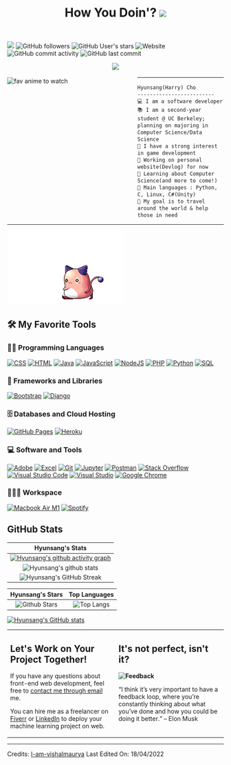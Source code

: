 <h1 align="center">
How You Doin'?  
<img src=https://media4.giphy.com/media/Vbtc9VG51NtzT1Qnv1/200.gif?cid=ecf05e47lye5ug5dotr4umtbz97gksp1kaizxhatnlou0gvk&rid=200.gif&ct=g width="40"></h1>  
<br>

![](https://komarev.com/ghpvc/?username=hyunsang4072&color=grey)
![GitHub followers](https://img.shields.io/github/followers/hyunsang4072?style=social)
![GitHub User's stars](https://img.shields.io/github/stars/hyunsang4072?style=social)
![Website](https://img.shields.io/website?down_color=red&down_message=down&up_message=online&url=https%3A%2F%2Fhyunsang4072.github.io%2F)
![GitHub commit activity](https://img.shields.io/github/commit-activity/m/hyunsang4072/hyunsang4072.github.io?label=devlog%20activity)
![GitHub last commit](https://img.shields.io/github/last-commit/hyunsang4072/hyunsang4072.github.io?label=devlog%20update)
<br>

<p align="center">
<a href="https://github.com/DenverCoder1/readme-typing-svg"><img src="https://readme-typing-svg.herokuapp.com?font=Montserrat&color=333333&center=true&vCenter=true&lines=Hello+World!+%F0%9F%8C%8F;Welcome+to+my+Github+%F0%9F%8E%AC;Love+learning+interesting+stuff+%F0%9F%96%A4;Addicted+to+Coffee+%E2%98%95;ML+%2F+AI+%2F+DS+%2F+CS+%F0%9F%8C%8C"></a>
</p>

<img align="left" src="https://scontent-ssn1-1.xx.fbcdn.net/v/t1.18169-9/27867228_100382190786556_5690948108794236797_n.jpg?_nc_cat=109&ccb=1-7&_nc_sid=8bfeb9&_nc_ohc=7w7cC_t2kX4AX9o27Dx&_nc_ht=scontent-ssn1-1.xx&oh=00_AT_lRUjCKfdKNXAHorOCLoKssXUfcpHYjp_D6eFdsWCDDA&oe=62F26705" alt="fav anime to watch" width="303" />
<hr>

```
Hyunsang(Harry) Cho
-------------------------
💻 I am a software developer
📚 I am a second-year student @ UC Berkeley; planning on majoring in Computer Science/Data Science
📝 I have a strong interest in game development
🔭 Working on personal website(Devlog) for now
🌱 Learning about Computer Science(and more to come!)
🌟 Main languages : Python, C, Linux, C#(Unity)
🚩 My goal is to travel around the world & help those in need
```  

<hr>


[![Study Music](https://github.com/hyunsang4072/hyunsang4072/blob/main/i016360526285.gif "핑크빈")](https://youtu.be/cMTdq4VGqoI/)



## 🛠️ My Favorite Tools

### 👨‍💻 Programming Languages


<!-- badges -->

<p>
    <a href="https://github.com/search?q=user%3ADenverCoder1+is%3Arepo+language%3Acss"><img alt="CSS" src="https://img.shields.io/badge/CSS%20-%231572B6.svg?logo=css3&logoColor=white"></a>
    <a href="https://github.com/search?q=user%3ADenverCoder1+is%3Arepo+language%3Ahtml"><img alt="HTML" src="https://img.shields.io/badge/HTML%20-%23E34F26.svg?logo=html5&logoColor=white"></a>
    <a href="https://github.com/search?q=user%3ADenverCoder1+is%3Arepo+language%3Ajava"><img alt="Java" src="https://img.shields.io/badge/Java-%23007396.svg?logo=java&logoColor=white"></a>
    <a href="https://github.com/search?q=user%3ADenverCoder1+is%3Arepo+language%3Ajavascript"><img alt="JavaScript" src="https://img.shields.io/badge/JavaScript%20-%23F7DF1E.svg?logo=javascript&logoColor=black"></a>
    <a href="https://github.com/search?q=user%3ADenverCoder1+is%3Arepo+language%3Ajavascript"><img alt="NodeJS" src="https://img.shields.io/badge/Node.js%20-%2343853D.svg?logo=node.js&logoColor=white"></a>
    <a href="https://github.com/search?q=user%3ADenverCoder1+is%3Arepo+language%3Aphp"><img alt="PHP" src="https://img.shields.io/badge/PHP-%23777BB4.svg?logo=php&logoColor=white"></a>
    <a href="https://github.com/search?q=user%3ADenverCoder1+is%3Arepo+language%3Apython"><img alt="Python" src="https://img.shields.io/badge/Python%20-%2314354C.svg?logo=python&logoColor=white"></a>
    <a href="https://github.com/search?q=user%3ADenverCoder1+is%3Arepo+language%3Asql"><img alt="SQL" src="https://img.shields.io/badge/SQL%20-%23025E8C.svg?logo=amazon-dynamodb&logoColor=white"></a>

### 🧰 Frameworks and Libraries

<!-- badges -->

<p>
    <a href="#"><img alt="Bootstrap" src="https://img.shields.io/badge/Bootstrap-563D7C?style=for-the-badge&logo=bootstrap&logoColor=white"></a>
    <a href="#"><img alt="Django" src="https://img.shields.io/badge/Django-092E20?style=for-the-badge&logo=django&logoColor=white"></a>

</p>

### 🗄️ Databases and Cloud Hosting

<!-- badges -->

<p>
    <a href="#"><img alt="GitHub Pages" src="https://img.shields.io/badge/GitHub%20Pages-%23327FC7.svg?logo=github&logoColor=white"></a>
    <a href="#"><img alt="Heroku" src="https://img.shields.io/badge/Heroku%20-%23430098.svg?logo=heroku&logoColor=white"></a>

</p>

### 💻 Software and Tools

<!-- badges -->

<p>
    <a href="#"><img alt="Adobe" src="https://img.shields.io/badge/Adobe%20-%23FF0000.svg?logo=adobe&logoColor=white"></a>
    <a href="#"><img alt="Excel" src="https://img.shields.io/badge/Excel-008678.svg?logo=microsoft-excel&logoColor=green"></a>
    <a href="#"><img alt="Git" src="https://img.shields.io/badge/Git%20-%23F05033.svg?logo=git&logoColor=white"></a>
    <a href="#"><img alt="Jupyter" src="https://img.shields.io/badge/Jupyter%20-%23F37626.svg?logo=Jupyter&logoColor=white"></a>
    <a href="#"><img alt="Postman" src="https://img.shields.io/badge/Postman-FF6C37?logo=postman&logoColor=white"></a>
    <a href="#"><img alt="Stack Overflow" src="https://img.shields.io/badge/-Stack%20Overflow-FE7A16?logo=stack-overflow&logoColor=white"></a>
    <a href="#"><img alt="Visual Studio Code" src="https://img.shields.io/badge/Visual%20Studio%20Code-0078d7.svg?logo=visual-studio-code&logoColor=white"></a>
    <a href="#"><img alt="Visual Studio" src="https://img.shields.io/badge/Visual%20Studio-0078d7.svg?logo=visual-studio&logoColor=purple"></a>
    <a href="#"><img alt="Google Chrome" src="https://img.shields.io/badge/Google%20Chrome-4285F4?style=for-the-badge&logo=GoogleChrome&logoColor=white"></a>
</p>

### 👨🏽‍💻 Workspace

<!-- badges -->

<p>
    <a href="#"><img alt="Macbook Air M1" src="https://img.shields.io/badge/Apple-MacBook_Air_2020-999999?style=for-the-badge&logo=apple&logoColor=white"></a>
    <a href="#"><img alt="Spotify" src="https://img.shields.io/badge/Spotify-1ED760?&style=for-the-badge&logo=spotify&logoColor=white"></a>
</p>


## GitHub Stats


|                                                                     Hyunsang's Stats                                                                     |
|:------------------------------------------------------------------------------------------------------------------------------------------------------:|
| [![Hyunsang's github activity graph](https://activity-graph.herokuapp.com/graph?username=hyunsang4072&bg_color=e8e3de&color=000000&line=b3bd99&point=929b82&area=true&hide_border=true)](https://github.com/hyunsang4072/hyunsang4072) |
| ![Hyunsang's github stats](https://github-readme-stats.vercel.app/api?username=hyunsang4072&show_icons=true&theme=react)              | 
| ![Hyunsang's GitHub Streak](https://github-readme-streak-stats.herokuapp.com/?user=hyunsang4072&theme=react)                    | 
    

|                                                                                                      Hyunsang's Stars                                                                                                       |                                                           Top Languages                                                           |      
|:-------------------------------------------------------------------------------------------------------------------------------------------------------------------------------------------------------------------------:|:---------------------------------------------------------------------------------------------------------------------------------:|
| ![Github Stars](https://github-readme-stats.vercel.app/api?username=hyunsang4072&show_icons=true&locale=en&count_private=true&hide_rank=true&custom_title=My%20GitHub%20Stats&disable_animations=true&theme=react) | ![Top Langs](https://github-readme-stats.vercel.app/api/top-langs/?username=hyunsang4072&langs_count=8&theme=react&layout=compact) |

<!-- Github Stats -->
[![Hyunsang's GitHub stats](https://github-readme-stats.vercel.app/api?username=hyunsang4072&theme=react)](https://github.com/hyunsang4072/)


<table style="border: none">
  <tr>
  <td width="50%" valign="top">

## Let's Work on Your Project Together!

If you have any questions about front-end web development, feel free to <a href="mailto:vishalmaurya3112@gmail.com">contact me through email</a> me.

You can hire me as a freelancer on <a href="https://www.fiverr.com/share/QDr4mw">Fiverr</a> or <a href="https://www.linkedin.com/in/vishalmaurya/">LinkedIn</a> to deploy your machine learning project on web.

  </td>
  <td width="50%" valign="top">

## It's not perfect, isn't it?

**<img alt="Feedback" src="https://img.shields.io/badge/Ask%20me-anything-1abc9c.svg">**

“I think it’s very important to have a feedback loop, where you’re constantly thinking about what you’ve done and how you could be doing it better.”
– Elon Musk

  </td>
  </tr>
</table>

------
Credits: [I-am-vishalmaurya](https://github.com/I-am-vishalmaurya)
Last Edited On: 18/04/2022



